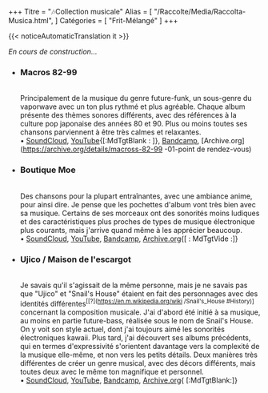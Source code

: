 +++
Titre = "🎶Collection musicale"
Alias ​​= [
  "/Raccolte/Media/Raccolta-Musica.html",
]
Catégories = [ "Frit-Mélangé" ]
+++

{{< noticeAutomaticTranslation it >}}



_En cours de construction..._

- <span><h3>Macros 82-99</h3></span>  
Principalement de la musique du genre future-funk, un sous-genre du vaporwave avec un ton plus rythmé et plus agréable. Chaque album présente des thèmes sonores différents, avec des références à la culture pop japonaise des années 80 et 90. Plus ou moins toutes ses chansons parviennent à être très calmes et relaxantes.  
	• [SoundCloud](https://soundcloud.com/macross-82-99), [YouTube](https://www.youtube.com/channel/UCYIQZpv7Jv9GImzgknNZNPA){[:MdTgtBlank : ]}, [Bandcamp](https://macross82-99.bandcamp.com/music), [Archive.org](https://archive.org/details/macross-82-99 -01-point de rendez-vous)

- <span><h3>Boutique Moe</h3></span>  
Des chansons pour la plupart entraînantes, avec une ambiance anime, pour ainsi dire. Je pense que les pochettes d'album vont très bien avec sa musique. Certains de ses morceaux ont des sonorités moins ludiques et des caractéristiques plus proches de types de musique électronique plus courants, mais j'arrive quand même à les apprécier beaucoup.  
	• [SoundCloud](https://soundcloud.com/moeshop), [YouTube](https://invidious.nerdvpn.de/channel/UCcKTRoHPP2hPaom63QGaiBw), [ Bandcamp](https://moeshop.bandcamp.com/music), [Archive.org](https://archive.org/details/Moe-Shop-Full-Discography){[ : MdTgtVide :]}

- <span><h3>Ujico / Maison de l'escargot</h3></span>  
Je savais qu'il s'agissait de la même personne, mais je ne savais pas que "Ujico" et "Snail's House" étaient en fait des personnages avec des identités différentes<sup>[[?](https://en.m.wikipedia.org/wiki /Snail's_House #History)]</sup> concernant la composition musicale. J'ai d'abord été initié à sa musique, au moins en partie future-bass, réalisée sous le nom de Snail's House. On y voit son style actuel, dont j'ai toujours aimé les sonorités électroniques kawaii. Plus tard, j'ai découvert ses albums précédents, qui en termes d'expressivité s'orientent davantage vers la complexité de la musique elle-même, et non vers les petits détails. Deux manières très différentes de créer un genre musical, avec des décors différents, mais toutes deux avec le même ton magnifique et personnel.  
	• [SoundCloud](https://soundcloud.com/ujico), [YouTube](https://www.youtube.com/channel/UCYxBY8mhJ7R2rMIcQ28H_Zw), [ Bandcamp](https://0101.bandcamp.com/music), [Archive.org](https://archive.org/details/ujico-snails-house-full-discography){ [:MdTgtBlank:]}